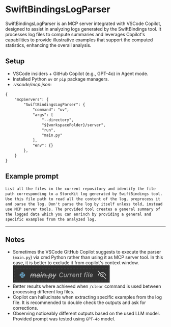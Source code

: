 # SwiftBindingsLogParser
SwiftBindingsLogParser is an MCP server integrated with VSCode Copilot, designed to assist in analyzing logs generated by the SwiftBindings tool. It processes log files to compute summaries and leverages Copilot's capabilities to provide illustrative examples that support the computed statistics, enhancing the overall analysis.

## Setup
- VSCode insiders + GitHub Copilot (e.g., GPT-4o) in Agent mode.
- Installed Python `uv` or `pip` package managers.
- *.vscode/mcp.json*:
```
{
    "mcpServers": {
        "SwiftBindingsLogParser": {
            "command": "uv",
            "args": [
                "--directory",
                "${workspaceFolder}/server",
                "run",
                "main.py"
            ],
            "env": {}
        },
    }
}
```


## Example prompt
```
List all the files in the current repository and identify the file path corresponding to a StoreKit log generated by SwiftBindings tool. Use this file path to read all the content of the log, preprocess it and parse the log. Don't parse the log by itself unless told, instead use MCP server tools. The provided tool creates a general summary of the logged data which you can enrinch by providing a general and specific examples from the analyzed log. 
```


---

## Notes

- Sometimes the VSCode GitHub Copilot suggests to execute the parser (`main.py`) via cmd Python rather than using it as MCP server tool. In this case, it is better to exclude it from copilot's context window. ![exclude_current_file](assets/file_exclusion.png)
- Better results where achieved when `/clear` command is used between processing different log files.
- Copilot can hallucinate when extracting specific examples from the log file. It is recommended to double check the outputs and ask for corrections.
- Observing noticeably different outputs based on the used LLM model. Provided prompt was tested using `GPT-4o` model.